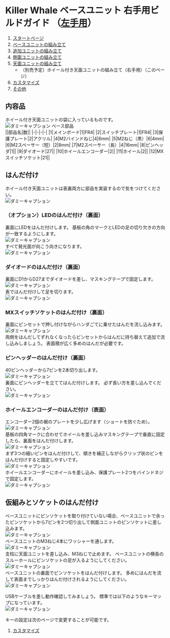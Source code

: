 # Killer Whale ベースユニット 右手用ビルドガイド （[左手用](../左手用/ベースユニット.md)）

1. [スタートページ](../README.md)
2. [ベースユニットの組み立て](../右手用/2_ベースユニット.md)
3. [追加ユニットの組み立て](../右手用/3_追加ユニット.md)
4. [側面ユニットの組み立て](../右手用/4_側面ユニット_トラックボール.md)
5. [天面ユニットの組み立て](../右手用/5_天面ユニット.md)
   - （別売予定）ホイール付き天面ユニットの組み立て（右手用）（このページ）
6. [カスタマイズ](../右手用/6_カスタマイズ.md)
7. [その他](../右手用/7_その他.md)

## 内容品
ホイール付き天面ユニットの袋に入っているものです。  
![ダミーキャプション ベース部品](../img/IMG_.jpeg)    
||部品名|数||
|-|-|-|-|
|1|メインボード|1|FR4|
|2|スイッチプレート|1|FR4|
|3|保護プレート|2|アクリル|
|4|M2バインドねじ|4|6mm|
|5|M2ねじ（黒）|6|4mm|
|6|M2スペーサー（短）|2|8mm|
|7|M2スペーサー（長）|4|16mm|
|8|ピンヘッダ|1||
|9|ダイオード|27||
|10|ホイールエンコーダー|2||
|11|ホイール|2||
|12|MXスイッチソケット|21||

## はんだ付け
ホイール付き天面ユニットは表裏両方に部品を実装するので気をつけてください。  
![ダミーキャプション ](../img/IMG_.jpeg)  

### （オプション）LEDのはんだ付け（裏面）
裏面にLEDをはんだ付けします。  基板の角のマークとLEDの足の切り欠きの方向が一致するようにします。  
![ダミーキャプション ](../img/IMG_.jpeg)  
すべて発光面が向こう向きになります。  
![ダミーキャプション ](../img/IMG_.jpeg)  

### ダイオードのはんだ付け（裏面）
裏面にD1からD27までダイオードを差し、マスキングテープで固定します。  
![ダミーキャプション ](../img/IMG_.jpeg)  
表ではんだ付けして足を切ります。  
![ダミーキャプション ](../img/IMG_.jpeg)  
### MXスイッチソケットのはんだ付け（裏面）
裏面にピンセットで押し付けながらハンダごてに乗せたはんだを流し込みます。  
![ダミーキャプション ](../img/IMG_.jpeg)  
両側をはんだしてずれなくなったらピンセットからはんだに持ち替えて追加で流し込みしましょう。  表面積が広く多めのはんだが必要です。  

### ピンヘッダーのはんだ付け（裏面）
40ピンヘッダーから7ピンを2本切り出します。  
![ダミーキャプション ](../img/IMG_.jpeg)  
裏面にピンヘッダーを立ててはんだ付けします。  必ず長い方を差し込んでください。  
![ダミーキャプション ](../img/IMG_.jpeg)  

### ホイールエンコーダーのはんだ付け（表面）
エンコーダー2個の裾のプレートを少し広げます（ショートを防ぐため）。  
![ダミーキャプション ](../img/IMG_.jpeg)  
基板の四角マークに合わせてホイールを差し込みマスキングテープで垂直に固定したら、裏面をはんだ付けします。  
![ダミーキャプション ](../img/IMG_.jpeg)  
まず3つの細いピンをはんだ付けして、傾きを補正しながらクリップ状のピンをはんだ付けすると固定しやすいです。  
![ダミーキャプション ](../img/IMG_.jpeg)  
ホイールエンコーダーにホイールを差し込み、保護プレート2つをバインドネジで固定します。  
![ダミーキャプション ](../img/IMG_.jpeg)  

## 仮組みとソケットのはんだ付け
ベースユニットにピンソケットを取り付けていない場合、ベースユニットで余ったピンソケットから7ピンを2つ切り出して側面ユニットのピンソケットに差し込みます。  
![ダミーキャプション ](../img/IMG_.jpeg)  
ベースユニットのM3ねじ4本にワッシャーを通します。  
![ダミーキャプション ](../img/IMG_.jpeg)  
支柱に天面ユニットを差し込み、M3ねじで止めます。  ベースユニットの横長のスルーホールにピンソケットの足が入るようにしてください。  
![ダミーキャプション ](../img/IMG_.jpeg)  
ベースユニットの裏面でピンソケットをはんだ付けします。  多めにはんだを流して表面までしっかりはんだ付けされるようにしてください。  
![ダミーキャプション ](../img/IMG_.jpeg)  


USBケーブルを差し動作確認してみましょう。  標準では以下のようなキーマップになっています。  
![ダミーキャプション ](../img/IMG_.jpeg)  

キーの設定は次のページで変更することが可能です。  
1. [カスタマイズ](../右手用/6_カスタマイズ.md)

